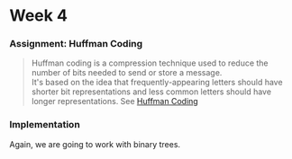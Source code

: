 
# Week 4

### Assignment: Huffman Coding

>Huffman coding is a compression technique used to reduce the number of bits needed to send or store a message.   
It's based on the idea that frequently-appearing letters should have shorter bit representations and less common letters should have longer representations. See  [Huffman Coding](https://en.wikipedia.org/wiki/Huffman_coding)

### Implementation

Again, we are going to work with binary trees.
